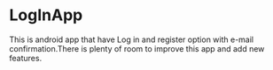 # LogInApp
This is android app that have Log in and register option with e-mail confirmation.There is plenty of room to improve this app and add new features.
